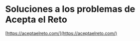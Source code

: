 # Soluciones a los problemas de Acepta el Reto

[https://aceptaelreto.com/](https://aceptaelreto.com/)